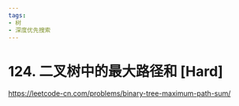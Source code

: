 ```yaml
---
tags:
- 树
- 深度优先搜索
---
```


# 124. 二叉树中的最大路径和 [Hard]

<https://leetcode-cn.com/problems/binary-tree-maximum-path-sum/>

